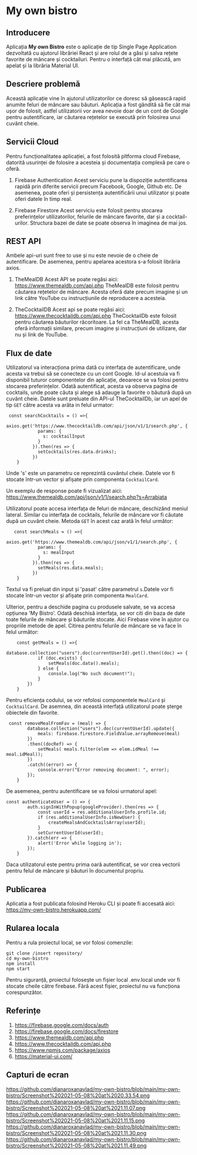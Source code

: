 # My own bistro

## Introducere
Aplicația **My own Bistro** este o aplicație de tip Single Page Application dezvoltată cu ajutorul librăriei React și are rolul de a găsi și salva rețete favorite de mâncare și cocktailuri. Pentru o interfață cât mai plăcută, am apelat și la librăria Material UI.

## Descriere problemă
Această aplicație vine în ajutorul utilizatorilor ce doresc să găsească rapid anumite feluri de mâncare sau băuturi. Aplicația a fost gândită să fie cât mai ușor de folosit, astfel utilizatorii vor avea nevoie doar de un cont de Google pentru autentificare, iar căutarea rețetelor se execută prin folosirea unui cuvânt cheie. 

## Servicii Cloud
Pentru funcționalitatea aplicației, a fost folosită pltforma cloud Firebase, datorită usurinței de folosire a acesteia și documentația complexă pe care o oferă.

1. Firebase Authentication
Acest serviciu pune la dispoziție autentificarea rapidă prin diferite servicii precum Facebook, Google, Github etc. De asemenea, poate oferi și persistența autentificării unui utilizator și poate oferi datele în timp real.

2. Firebase Firestore 
Acest serviciu este folosit pentru stocarea preferințelor utilizatorilor, felurile de mâncare favorite, dar și a cocktail-urilor. Structura bazei de date se poate observa în imaginea de mai jos.

## REST API

Ambele api-uri sunt free to use și nu este nevoie de o cheie de autentificare. De asemenea, pentru apelarea acestora s-a folosit librăria axios. 

1. TheMealDB
Acest API se poate regăsi aici: https://www.themealdb.com/api.php
TheMealDB este folosit pentru căutarea rețetelor de mâncare. Acesta oferă date precum imagine și un link către YouTube cu instrucțiunile de reproducere a acesteia.

2. TheCocktailDB
Acest api se poate regăsi aici: https://www.thecocktaildb.com/api.php
TheCocktailDb este folosit pentru căutarea băuturilor răcoritoare. La fel ca TheMealDB, acesta oferă informații similare, precum imagine și instrucțiuni de utilizare, dar nu și link de YouTube.

## Flux de date
Utilizatorul va interacționa prima dată cu interfața de autentificare, unde acesta va trebui să se conecteze cu un cont Google. Id-ul acestuia va fi disponibil tuturor componentelor din aplicație, deoarece se va folosi pentru stocarea preferințelor. Odată autentificat, acesta va observa pagina de cocktails, unde poate căuta și alege să adauge la favorite o băutură după un cuvânt cheie. 
Datele sunt preluate din API-ul TheCocktailDb, iar un apel de tip `GET` către acesta va arăta in felul urmator: 
```
 const searchCocktails = () =>{
        axios.get('https://www.thecocktaildb.com/api/json/v1/1/search.php', {
            params: {
              s: cocktailInput
            } 
          }).then(res => {
            setCocktails(res.data.drinks);
          })
    }
```
Unde 's' este un parametru ce reprezintă cuvântul cheie. Datele vor fi stocate într-un vector și afișate prin componenta `CocktailCard`.

Un exemplu de response poate fi vizualizat aici: https://www.themealdb.com/api/json/v1/1/search.php?s=Arrabiata

Utilizatorul poate accesa interfața de feluri de mâncare, deschizând meniul lateral. Similar cu interfața de cocktails, felurile de mâncare vor fi căutate după un cuvânt cheie. Metoda `GET` în acest caz arată în felul următor: 
```
   const searchMeals = () =>{
        axios.get('https://www.themealdb.com/api/json/v1/1/search.php', {
            params: {
              s: mealInput
            } 
          }).then(res => {
            setMeals(res.data.meals);
          })
    }
```
Textul va fi preluat din input și 'pasat' către parametrul `s`.Datele vor fi stocate într-un vector și afișate prin componenta `MealCard`.

Ulterior, pentru a deschide pagina cu produsele salvate, se va accesa opțiunea 'My Bistro'. Odată deschisă interfața, se vor citi din baza de date toate felurile de mâncare și băuturile stocate. Aici Firebase vine în ajutor cu propriile metode de apel. Citirea pentru felurile de mâncare se va face în felul următor: 
```
    const getMeals = () =>{
        database.collection("users").doc(currentUserId).get().then((doc) => {
            if (doc.exists) {
                setMeals(doc.data().meals);
            } else {
                console.log("No such document!");
            }
        })
    }
```
Pentru eficiența codului, se vor refolosi componentele `MealCard` și `CocktailCard`. De asemnea, din această interfață utilizatorul poate șterge obiectele din favorite. 
```
 const removeMealFromFav = (meal) => {
        database.collection("users").doc(currentUserId).update({
            meals: firebase.firestore.FieldValue.arrayRemove(meal)
        })
        .then((docRef) => {  
            setMeals( meals.filter(elem => elem.idMeal !== meal.idMeal));
        })
        .catch((error) => {
            console.error("Error removing document: ", error);
        });
    }
```
De asemenea, pentru autentificare se va folosi urmatorul apel:
```
const authenticateUser = () => {
        auth.signInWithPopup(googleProvider).then(res => {
            const userId = res.additionalUserInfo.profile.id;
            if (res.additionalUserInfo.isNewUser) {
                createMealsAndCocktailsArray(userId);
            }
            setCurrentUserId(userId);
        }).catch(err => {
            alert('Error while logging in');
        });
    }
```
Daca utilizatorul este pentru prima oară autentificat, se vor crea vectorii pentru felul de mâncare și băuturi în documentul propriu.

## Publicarea
Aplicatia a fost publicata folosind Heroku CLI și poate fi accesată aici: https://my-own-bistro.herokuapp.com/

## Rularea locala
Pentru a rula proiectul local, se vor folosi comenzile:
```
git clone /insert repository/
cd my-own-bistro
npm install
npm start
```
Pentru siguranță, proiectul folosește un fișier local .env.local unde vor fi stocate cheile către firebase. Fără acest fișier, proiectul nu va funcționa corespunzător.

## Referințe
1. https://firebase.google.com/docs/auth
2. https://firebase.google.com/docs/firestore
3. https://www.themealdb.com/api.php
4. https://www.thecocktaildb.com/api.php
5. https://www.npmjs.com/package/axios
6. https://material-ui.com/

## Capturi de ecran
https://github.com/dianaroxanavlad/my-own-bistro/blob/main/my-own-bistro/Screenshot%202021-05-08%20at%2020.33.54.png
https://github.com/dianaroxanavlad/my-own-bistro/blob/main/my-own-bistro/Screenshot%202021-05-08%20at%2021.11.07.png
https://github.com/dianaroxanavlad/my-own-bistro/blob/main/my-own-bistro/Screenshot%202021-05-08%20at%2021.11.15.png
https://github.com/dianaroxanavlad/my-own-bistro/blob/main/my-own-bistro/Screenshot%202021-05-08%20at%2021.11.30.png
https://github.com/dianaroxanavlad/my-own-bistro/blob/main/my-own-bistro/Screenshot%202021-05-08%20at%2021.11.49.png
